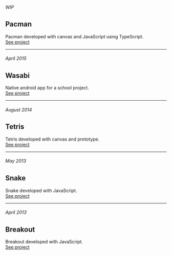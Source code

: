 ###### WIP
## Pacman
Pacman developed with canvas and JavaScript using TypeScript.  
[See project](https://thomas-hiron.github.io/pacman/)

***

###### April 2015
## Wasabi
Native android app for a school project.  
[See project](https://thomas-hiron.github.io/wasabi/)

---

###### August 2014
## Tetris
Tetris developed with canvas and prototype.  
[See project](https://thomas-hiron.github.io/tetris/)


---

###### May 2013
## Snake
Snake developed with JavaScript.  
[See project](https://thomas-hiron.github.io/snake/)



---

###### April 2013
## Breakout
Breakout developed with JavaScript.  
[See project](https://thomas-hiron.github.io/casse-brique/)
